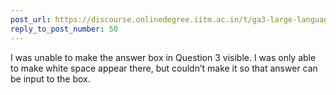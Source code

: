 ```yaml
---
post_url: https://discourse.onlinedegree.iitm.ac.in/t/ga3-large-language-models-discussion-thread-tds-jan-2025/163247/51
reply_to_post_number: 50
---
```

I was unable to make the answer box in Question 3 visible. I was only able to make white space appear there, but couldn’t make it so that answer can be input to the box.